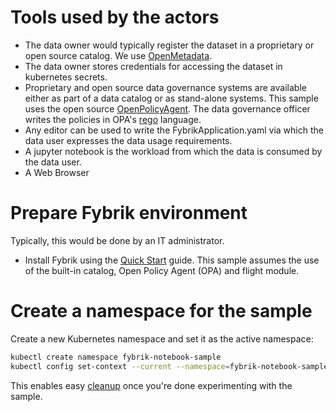 # Tools used by the actors

- The data owner would typically register the dataset in a proprietary or open source catalog. We use [OpenMetadata](https://open-metadata.org/).
- The data owner stores credentials for accessing the dataset in kubernetes secrets.
- Proprietary and open source data governance systems are available either as part of a data catalog or as stand-alone systems.  This sample uses the open source [OpenPolicyAgent](https://www.openpolicyagent.org/).  The data governance officer writes the policies in OPA's [rego](https://www.openpolicyagent.org/docs/latest/policy-language/#what-is-rego) language.
- Any editor can be used to write the FybrikApplication.yaml via which the data user expresses the data usage requirements.
- A jupyter notebook is the workload from which the data is consumed by the data user.
- A Web Browser

# Prepare Fybrik environment

Typically, this would be done by an IT administrator.

- Install Fybrik using the [Quick Start](../get-started/quickstart.md) guide.
  This sample assumes the use of the built-in catalog, Open Policy Agent (OPA) and flight module.

# Create a namespace for the sample

Create a new Kubernetes namespace and set it as the active namespace:

```bash
kubectl create namespace fybrik-notebook-sample
kubectl config set-context --current --namespace=fybrik-notebook-sample
```

This enables easy [cleanup](../samples/cleanup.md) once you're done experimenting with the sample.
